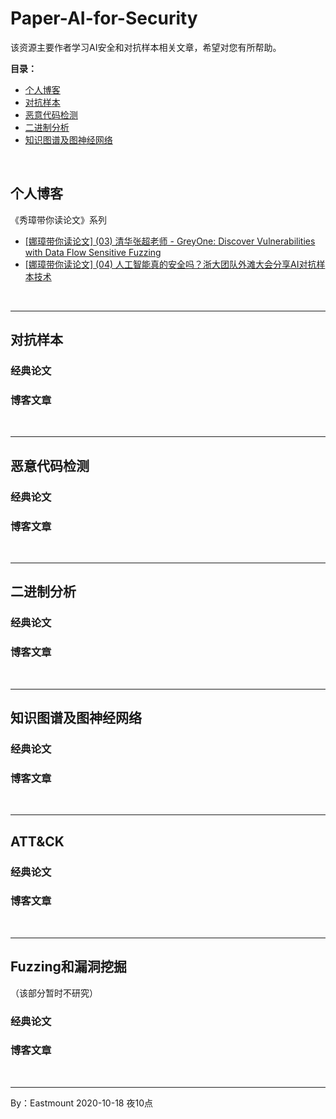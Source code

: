 # Paper-AI-for-Security
该资源主要作者学习AI安全和对抗样本相关文章，希望对您有所帮助。

**目录：**
- [个人博客](#个人博客) <br />
- [对抗样本](#对抗样本) <br />
- [恶意代码检测](#恶意代码检测) <br />
- [二进制分析](#二进制分析) <br />
- [知识图谱及图神经网络](#知识图谱及图神经网络) <br />

<br />


## 个人博客

《秀璋带你读论文》系列
- [[娜璋带你读论文] (03) 清华张超老师 - GreyOne: Discover Vulnerabilities with Data Flow Sensitive Fuzzing](https://blog.csdn.net/Eastmount/article/details/107825286)
- [[娜璋带你读论文] (04) 人工智能真的安全吗？浙大团队外滩大会分享AI对抗样本技术](https://blog.csdn.net/Eastmount/article/details/108890639)


<br />

---

## 对抗样本

### 经典论文

### 博客文章


<br />

---

## 恶意代码检测

### 经典论文

### 博客文章

<br />

---

## 二进制分析


### 经典论文

### 博客文章

<br />

---


## 知识图谱及图神经网络


### 经典论文

### 博客文章

<br />

---

## ATT&CK


### 经典论文

### 博客文章

<br />

---

## Fuzzing和漏洞挖掘
（该部分暂时不研究）

### 经典论文

### 博客文章


<br />

---

By：Eastmount 2020-10-18 夜10点

